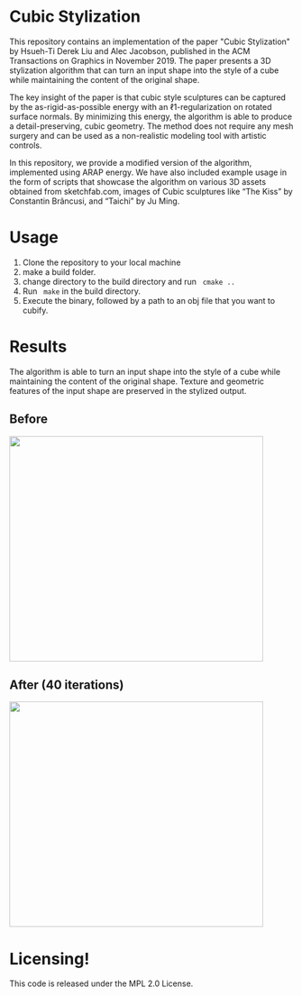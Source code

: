 # Cubic Stylization

This repository contains an implementation of the paper "Cubic Stylization" by Hsueh-Ti Derek Liu and Alec Jacobson, published in the ACM Transactions on Graphics in November 2019. The paper presents a 3D stylization algorithm that can turn an input shape into the style of a cube while maintaining the content of the original shape.

The key insight of the paper is that cubic style sculptures can be captured by the as-rigid-as-possible energy with an ℓ1-regularization on rotated surface normals. By minimizing this energy, the algorithm is able to produce a detail-preserving, cubic geometry. The method does not require any mesh surgery and can be used as a non-realistic modeling tool with artistic controls.

In this repository, we provide a modified version of the algorithm, implemented using ARAP energy. We have also included example usage in the form of scripts that showcase the algorithm on various 3D assets obtained from sketchfab.com, images of Cubic sculptures like “The Kiss” by Constantin Brâncusi, and “Taichi” by Ju Ming.

# Usage

1. Clone the repository to your local machine
2. make a build folder.
3. change directory to the build directory and run ` cmake ..`
4. Run ` make` in the build directory.
5. Execute the binary, followed by a path to an obj file that you want to cubify.
# Results


The algorithm is able to turn an input shape into the style of a cube while maintaining the content of the original shape. Texture and geometric features of the input shape are preserved in the stylized output.
## Before
<img src="https://user-images.githubusercontent.com/29100891/211583410-235e945a-db02-41c2-9544-98c2668ae2f5.png" width="450" height="400">

## After (40 iterations)
<img src="https://user-images.githubusercontent.com/29100891/211583423-be8958fd-17fe-4c80-85a1-80bfcccd126b.png" width="450" height="400">

# Licensing!


This code is released under the MPL 2.0 License.
